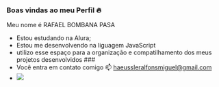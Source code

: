 ### Boas vindas ao meu Perfil 🔥 
Meu nome é RAFAEL BOMBANA PASA 
- Estou estudando na Alura;
- Estou me desenvolvendo na liguagem JavaScript
- utilizo esse espaço para a organização e compatilhamento dos meus projetos desenvolvidos ###
- Você entra em contato comigo 📫 haeussleralfonsmiguel@gmail.com
- ![]( [https://media1.tenor.com/m/LO5LF4ge6jgAAAAC/teq-ultimate-gohan-teen-gohan.gif](https://tenor.com/pt-BR/view/good-morning-gif-23641949))
